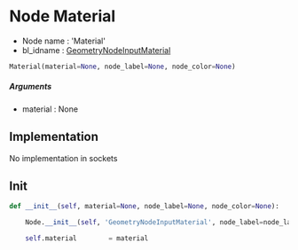 # Node Material

- Node name : 'Material'
- bl_idname : [GeometryNodeInputMaterial](https://docs.blender.org/api/current/bpy.types.GeometryNodeInputMaterial.html)


``` python
Material(material=None, node_label=None, node_color=None)
```
##### Arguments

- material : None

## Implementation

No implementation in sockets

## Init

``` python
def __init__(self, material=None, node_label=None, node_color=None):

    Node.__init__(self, 'GeometryNodeInputMaterial', node_label=node_label, node_color=node_color)

    self.material        = material
```
